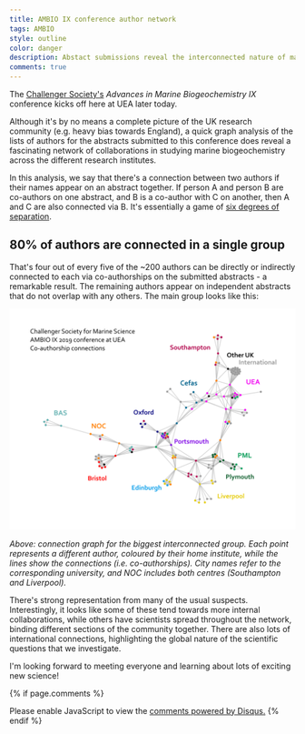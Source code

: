 ```yaml
---
title: AMBIO IX conference author network
tags: AMBIO
style: outline
color: danger
description: Abstact submissions reveal the interconnected nature of marine biogeochemical research in the UK.
comments: true
---
```


The [Challenger Society's](https://www.challenger-society.org.uk/) *Advances in Marine Biogeochemistry IX* conference kicks off here at UEA later today.

Although it's by no means a complete picture of the UK research community (e.g. heavy bias towards England), a quick graph analysis of the lists of authors for the abstracts submitted to this conference does reveal a fascinating network of collaborations in studying marine biogeochemistry across the different research institutes.

In this analysis, we say that there's a connection between two authors if their names appear on an abstract together. If person A and person B are co-authors on one abstract, and B is a co-author with C on another, then A and C are also connected via B. It's essentially a game of [six degrees of separation](https://en.wikipedia.org/wiki/Six_degrees_of_separation).

## 80% of authors are connected in a single group

That's four out of every five of the ~200 authors can be directly or indirectly connected to each via co-authorships on the submitted abstracts - a remarkable result. The remaining authors appear on independent abstracts that do not overlap with any others. The main group looks like this:

![Graph of AMBIO abstract author institutes](https://raw.githubusercontent.com/mvdh7/mvdh7.github.io/master/images/blog/AMBIOinstitutes.png "Graph of AMBIO abstract author institutes.")

*Above: connection graph for the biggest interconnected group. Each point represents a different author, coloured by their home institute, while the lines show the connections (i.e. co-authorships). City names refer to the corresponding university, and NOC includes both centres (Southampton and Liverpool).*

There's strong representation from many of the usual suspects. Interestingly, it looks like some of these tend towards more internal collaborations, while others have scientists spread throughout the network, binding different sections of the community together. There are also lots of international connections, highlighting the global nature of the scientific questions that we investigate.

I'm looking forward to meeting everyone and learning about lots of exciting new science!

{% if page.comments %}
<div id="disqus_thread"></div>
<script>
var disqus_config = function () {
this.page.url = 'https://mvdh.xyz/blog/snake-charming-with-matlab';  // Replace PAGE_URL with your page's canonical URL variable
// this.page.identifier = PAGE_IDENTIFIER; // Replace PAGE_IDENTIFIER with your page's unique identifier variable
};
(function() { // DON'T EDIT BELOW THIS LINE
var d = document, s = d.createElement('script');
s.src = 'https://mvdh7.disqus.com/embed.js';
s.setAttribute('data-timestamp', +new Date());
(d.head || d.body).appendChild(s);
})();
</script>
<noscript>Please enable JavaScript to view the <a href="https://disqus.com/?ref_noscript">comments powered by Disqus.</a></noscript>
{% endif %}
